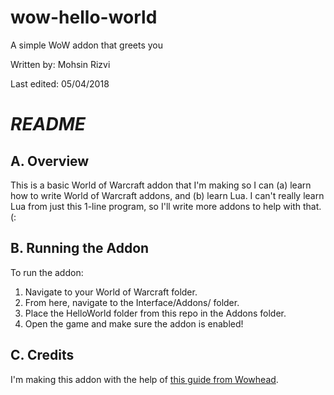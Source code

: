 # wow-hello-world
A simple WoW addon that greets you

Written by:  Mohsin Rizvi

Last edited: 05/04/2018

# *README*

## A. Overview

This is a basic World of Warcraft addon that I'm making so I can (a) learn 
how to write World of Warcraft addons, and (b) learn Lua. I can't really 
learn Lua from just this 1-line program, so I'll write more addons to 
help with that. (:

## B. Running the Addon

To run the addon:

1. Navigate to your World of Warcraft folder.
2. From here, navigate to the Interface/Addons/ folder.
3. Place the HelloWorld folder from this repo in the Addons folder.
4. Open the game and make sure the addon is enabled!

## C. Credits

I'm making this addon with the help of 
[this guide from Wowhead](http://www.wowhead.com/guide=1949/wow-addon-writing-guide-part-one-how-to-make-your-first-addon).